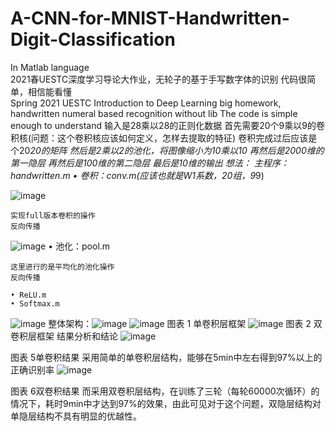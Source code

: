 # A-CNN-for-MNIST-Handwritten-Digit-Classification
In Matlab language<br/>
2021春UESTC深度学习导论大作业，无轮子的基于手写数字体的识别
代码很简单，相信能看懂<br/>
Spring 2021 UESTC Introduction to Deep Learning big homework, handwritten numeral based recognition without lib
The code is simple enough to understand
输入是28乘以28的正则化数据
首先需要20个9乘以9的卷积核(问题：这个卷积核应该如何定义，怎样去提取的特征)
卷积完成过后应该是个20*20的矩阵
然后是2乘以2的池化，将图像缩小为10乘以10
再然后是2000维的第一隐层
再然后是100维的第二隐层
最后是10维的输出
想法：
主程序：handwritten.m
	• 卷积：conv.m(应该也就是W1系数，20组，9*9)
	
![image](https://user-images.githubusercontent.com/58661013/132946899-9b644003-bf42-4b13-ba10-00085891f308.png)
	
	实现full版本卷积的操作
	反向传播
	
![image](https://user-images.githubusercontent.com/58661013/132946907-1b15e257-de49-43dd-a4df-89bb00431830.png)
	• 池化：pool.m
	
	这里进行的是平均化的池化操作
	反向传播
	
	• ReLU.m
	• Softmax.m
![image](https://user-images.githubusercontent.com/58661013/132946926-87d74ddc-c066-4708-aaf9-bf86f9d51489.png)
整体架构：![image](https://user-images.githubusercontent.com/58661013/132946939-a535e66e-6c80-4d1c-ad39-a253205ce4a9.png)
![image](https://user-images.githubusercontent.com/58661013/132946958-e9df64f7-63b9-4ee8-91fb-c069f565ad35.png)
图表 1 单卷积层框架
![image](https://user-images.githubusercontent.com/58661013/132946964-d64baf9a-63aa-4a18-afe2-a6b6fdb21694.png)
图表 2 双卷积层框架
结果分析和结论
 ![image](https://user-images.githubusercontent.com/58661013/132946979-8d0f96fc-1f1b-4b3d-986e-245a54100d7f.png)

图表 5单卷积结果
采用简单的单卷积层结构，能够在5min中左右得到97%以上的正确识别率
![image](https://user-images.githubusercontent.com/58661013/132946988-dea61fae-f412-460f-9aad-18ed700bbe1f.png)

图表 6双卷积结果
而采用双卷积层结构，在训练了三轮（每轮60000次循环）的情况下，耗时9min中才达到97%的效果，由此可见对于这个问题，双隐层结构对单隐层结构不具有明显的优越性。
